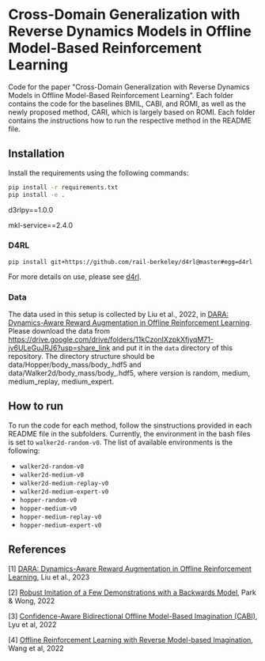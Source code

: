 # Cross-Domain Generalization with Reverse Dynamics Models in Offline Model-Based Reinforcement Learning

Code for the paper "Cross-Domain Generalization with Reverse Dynamics Models in Offline Model-Based Reinforcement Learning".
Each folder contains the code for the baselines BMIL, CABI, and ROMI, as well as the newly proposed method, CARI, which is largely based on ROMI.
Each folder contains the instructions how to run the respective method in the README file.

## Installation
Install the requirements using the following commands:
```bash
pip install -r requirements.txt
pip install -e .
```
d3rlpy==1.0.0

mkl-service==2.4.0

### D4RL
```shell
pip install git+https://github.com/rail-berkeley/d4rl@master#egg=d4rl
```
For more details on use, please see [d4rl](https://github.com/rail-berkeley/d4rl).

### Data
The data used in this setup is collected by Liu et al., 2022, in 
[DARA: Dynamics-Aware Reward Augmentation in Offline Reinforcement Learning](https://openreview.net/forum?id=9SDQB3b68K).
Please download the data from https://drive.google.com/drive/folders/11kCzonIXzpkXfjyqM71-jv6ULeGuJRJ6?usp=share_link
and put it in the `data` directory of this repository. The directory structure should be
data/Hopper/body_mass/body_<version>.hdf5 and data/Walker2d/body_mass/body_<version>.hdf5, where version is random,
medium, medium_replay, medium_expert.


## How to run
To run the code for each method, follow the sinstructions provided in each README file in the subfolders. Currently, the 
environment in the bash files is set to `walker2d-random-v0`. The list of available environments is the following:

- `walker2d-random-v0`
- `walker2d-medium-v0`
- `walker2d-medium-replay-v0`
- `walker2d-medium-expert-v0`
- `hopper-random-v0`
- `hopper-medium-v0`
- `hopper-medium-replay-v0`
- `hopper-medium-expert-v0`


## References
<a id="1">[1]</a>
[DARA: Dynamics-Aware Reward Augmentation in Offline Reinforcement Learning](https://openreview.net/forum?id=9SDQB3b68K), Liu et al., 2023

<a id="2">[2]</a>
[Robust Imitation of a Few Demonstrations with a Backwards Model](https://arxiv.org/abs/2210.09337), Park & Wong, 2022

<a id="3">[3]</a>
[Confidence-Aware Bidirectional Offline Model-Based Imagination (CABI)](https://proceedings.neurips.cc/paper_files/paper/2022/file/f9e2800a251fa9107a008104f47c45d1-Paper-Conference.pdf), Lyu et al, 2022

<a id="4">[4]</a>
[Offline Reinforcement Learning with Reverse Model-based Imagination](https://arxiv.org/pdf/2110.00188), Wang et al, 2022
